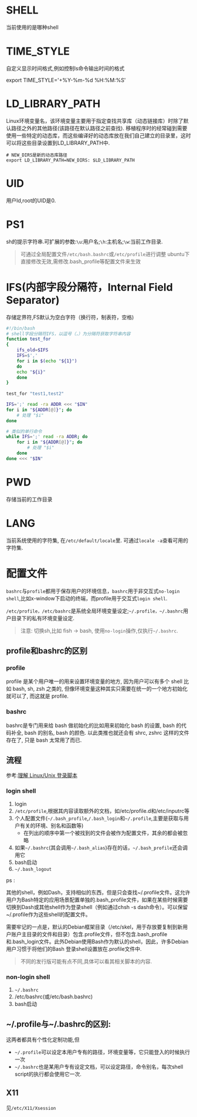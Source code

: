 # SHELL
当前使用的是哪种shell

# TIME_STYLE

自定义显示时间格式,例如控制ls命令输出时间的格式

export TIME_STYLE='+%Y-%m-%d %H:%M:%S'

# LD_LIBRARY_PATH

Linux环境变量名，该环境变量主要用于指定查找共享库（动态链接库）时除了默认路径之外的其他路径(该路径在默认路径之前查找).
移植程序时的经常碰到需要使用一些特定的动态库，而这些编译好的动态库放在我们自己建立的目录里，这时可以将这些目录设置到LD_LIBRARY_PATH中.

```
# NEW_DIRS是新的动态库路径
export LD_LIBRARY_PATH=NEW_DIRS: $LD_LIBRARY_PATH
```

# UID

用户Id,root的UID是0.

# PS1

sh的提示字符串.可扩展的参数:`\u`:用户名;`\h`:主机名;`\w`:当前工作目录.

> 可通过全局配置文件`/etc/bash.bashrc`或`/etc/profile`进行调整
> ubuntu下直接修改无效,需修改.bash_profile等配置文件来生效

# IFS(内部字段分隔符，Internal Field Separator)

存储定界符,FS默认为空白字符（换行符，制表符，空格)

```sh
#!/bin/bash
# shell字段分隔符IFS，以逗号（，）为分隔符获取字符串内容
function test_for
{
    ifs_old=$IFS
    IFS=$','
    for i in $(echo "${1}")
    do
    echo "${i}"
    done
}
    
test_for "test1,test2"

IFS=';' read -ra ADDR <<< "$IN"
for i in "${ADDR[@]}"; do
    # 处理 "$i"
done

# 类似的单行命令
while IFS=';' read -ra ADDR; do
    for i in "${ADDR[@]}"; do
        # 处理 "$i"
    done
done <<< "$IN"
```

# PWD

存储当前的工作目录

# LANG
当前系统使用的字符集, 在`/etc/default/locale`里.
可通过`locale -a`查看可用的字符集.

# 配置文件
`bashrc`与`profile`都用于保存用户的环境信息，`bashrc`用于非交互式`no-login shell`,比如x-window下启动的终端，而profile用于交互式`login shell`.

`/etc/profile，/etc/bashrc`是系统全局环境变量设定;`~/.profile，~/.bashrc`用户目录下的私有环境变量设定.

> 注意: 切换sh,比如 fish -> bash, 使用`no-login`操作,仅执行`~/.bashrc`.

## profile和bashrc的区别
### profile
profile 是某个用户唯一的用来设置环境变量的地方, 因为用户可以有多个 shell 比如 bash, sh, zsh 之类的, 但像环境变量这种其实只需要在统一的一个地方初始化就可以了, 而这就是 profile.
### bashrc

bashrc是专门用来给 bash 做初始化的比如用来初始化 bash 的设置, bash 的代码补全, bash 的别名, bash 的颜色. 以此类推也就还会有 shrc, zshrc 这样的文件存在了, 只是 bash 太常用了而已.

## 流程

参考:[理解 Linux/Unix 登录脚本](https://www.sdk.cn/news/5585)

### login shell

1. login
2. `/etc/profile`,根据其内容读取额外的文档，如/etc/profile.d和/etc/inputrc等
3. 个人配置文件(`~/.bash_profile`,`/.bash_login`和`~/.profile`,主要是获取与用户有关的环境、别名和函数等)
    - 在列出的顺序中第一个被找到的文件会被作为配置文件，其余的都会被忽略
4. 如果`~/.bashrc`(其会调用`~/.bash_alias`)存在的话，`~/.bash_profile`还会调用它
5. bash启动
6. `~/.bash_logout`

ps :

其他的shell，例如Dash，支持相似的东西，但是只会查找~/.profile文件。这允许用户为Bash特定的应用场景配置单独的.bash_profile文件，如果在某些时候需要切换到Dash或其他shell作为登录shell（例如通过chsh -s dash命令）。可以保留~/.profile作为这些shell的配置文件。

需要牢记的一点是，默认的Debian框架目录（/etc/skel，用于存放要复制到新用户账户主目录的文件和目录）包含.profile文件，但不包含.bash_profile和.bash_login文件。此外Debian使用Bash作为默认的shell，因此，许多Debian用户习惯于将他们的Bash 登录shell设置放在.profile文件中.

> 不同的发行版可能有点不同,具体可以看其相关脚本的内容.

### non-login shell

1. `~/.bashrc`
2. /etc/bashrc(或/etc/bash.bashrc)
3. bash启动

## ~/.profile与~/.bashrc的区别:

这两者都具有个性化定制功能,但

- `~/.profile`可以设定本用户专有的路径，环境变量等，它只能登入的时候执行一次
- `~/.bashrc`也是某用户专有设定文档，可以设定路径，命令别名，每次shell script的执行都会使用它一次.

## X11

见`/etc/X11/Xsession`
